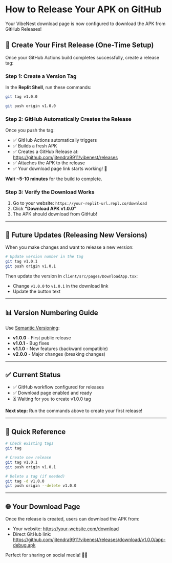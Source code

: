 # How to Release Your APK on GitHub

Your VibeNest download page is now configured to download the APK from GitHub Releases!

## 🚀 Create Your First Release (One-Time Setup)

Once your GitHub Actions build completes successfully, create a release tag:

### Step 1: Create a Version Tag

In the **Replit Shell**, run these commands:

```bash
git tag v1.0.0
```

```bash
git push origin v1.0.0
```

### Step 2: GitHub Automatically Creates the Release

Once you push the tag:
- ✅ GitHub Actions automatically triggers
- ✅ Builds a fresh APK
- ✅ Creates a GitHub Release at: https://github.com/jitendra9911/vibenest/releases
- ✅ Attaches the APK to the release
- ✅ Your download page link starts working! 🎉

**Wait ~5-10 minutes** for the build to complete.

### Step 3: Verify the Download Works

1. Go to your website: `https://your-replit-url.repl.co/download`
2. Click **"Download APK v1.0.0"**
3. The APK should download from GitHub!

---

## 🔄 Future Updates (Releasing New Versions)

When you make changes and want to release a new version:

```bash
# Update version number in the tag
git tag v1.0.1
git push origin v1.0.1
```

Then update the version in `client/src/pages/DownloadApp.tsx`:
- Change `v1.0.0` to `v1.0.1` in the download link
- Update the button text

---

## 📊 Version Numbering Guide

Use [Semantic Versioning](https://semver.org/):
- **v1.0.0** - First public release
- **v1.0.1** - Bug fixes
- **v1.1.0** - New features (backward compatible)
- **v2.0.0** - Major changes (breaking changes)

---

## ✅ Current Status

- ✅ GitHub workflow configured for releases
- ✅ Download page enabled and ready
- ⏳ Waiting for you to create v1.0.0 tag

**Next step:** Run the commands above to create your first release!

---

## 🎯 Quick Reference

```bash
# Check existing tags
git tag

# Create new release
git tag v1.0.1
git push origin v1.0.1

# Delete a tag (if needed)
git tag -d v1.0.0
git push origin --delete v1.0.0
```

---

## 🌐 Your Download Page

Once the release is created, users can download the APK from:
- Your website: https://your-website.com/download
- Direct GitHub link: https://github.com/jitendra9911/vibenest/releases/download/v1.0.0/app-debug.apk

Perfect for sharing on social media! 📱✨
